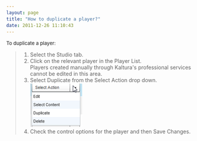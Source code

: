 ```yaml
---
layout: page
title: "How to duplicate a player?"
date: 2011-12-26 11:10:43
---
```


<p class="mce-procedure">
  <span style="font-size: small;">To duplicate a player:</span>
</p>

> 1.  Select the Studio tab.
> 2.  Click on the relevant player in the Player List.  
>     Players created manually through Kaltura's professional services cannot be edited in this area.
> 3.  Select Duplicate from the Select Action drop down.<span style="font-family: 'David CLM Medium'; font-size: medium;"><br /><img src="../../assets/137.img">
> 4.  Check the control options for the player and then Save Changes.
